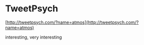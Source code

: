 <!--
id: 142968767
link: http://tumblr.atmos.org/post/142968767/tweetpsych
slug: tweetpsych
date: Thu Jul 16 2009 12:23:40 GMT-0700 (PDT)
publish: 2009-07-016
tags: 
title: TweetPsych
-->


TweetPsych
==========

[http://tweetpsych.com/?name=atmos](http://tweetpsych.com/?name=atmos)

interesting, very interesting

